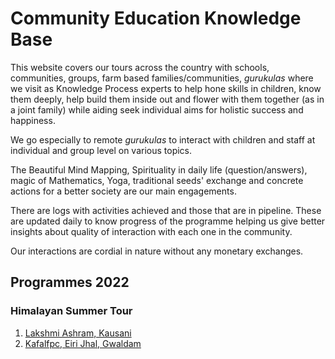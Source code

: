 # Community Education Knowledge Base

This website covers our tours across the country with schools, communities, groups, farm based families/communities, _gurukulas_ where we visit as Knowledge Process experts to help hone skills in children, know them deeply, help build them inside out and flower with them together (as in a joint family) while aiding seek individual aims for holistic success and happiness. 

We go especially to remote _gurukulas_ to interact with children and staff at individual and group level on various topics. 

The Beautiful Mind Mapping, Spirituality in daily life (question/answers), magic of Mathematics, Yoga, traditional seeds' exchange and concrete actions for a better society are our main engagements. 

There are logs with activities achieved and those that are in pipeline. These are updated daily to know progress of the programme helping us give better insights about quality of interaction with each one in the community. 

Our interactions are cordial in nature without any monetary exchanges.

## Programmes 2022

### Himalayan Summer Tour

1. [Lakshmi Ashram,  Kausani](https://nehalsin.github.io/lakshmi-ashram-kausani/) 
2. [Kafalfpc, Eiri Jhal, Gwaldam](https://nehalsin.github.io/kafalfpc-edu/)

